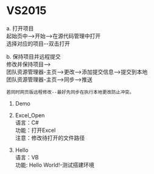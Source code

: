 # VS2015
a. 打开项目<br/>
    起始页中-->开始-->在源代码管理中打开<br/>
    选择对应的项目--双击打开<br/>

b. 保持项目并远程提交<br/>
    修改并保持项目--><br/>
    团队资源管理器-主页-->更改-->添加提交信息-->提交到本地<br/>
    团队资源管理器-主页-->同步-->推送<br/>
    
    若同时网页版远程修改--最好先同步在执行本地更改防止冲突。



1. Demo<br/>

2. Excel_Open<br/>
    语言：C#<br/>
    功能：打开Excel<br/>
    注意：修改待打开的文件路径<br/>

3. Hello<br/>
    语言：VB<br/>
    功能: Hello World!-测试搭建环境<br/>









